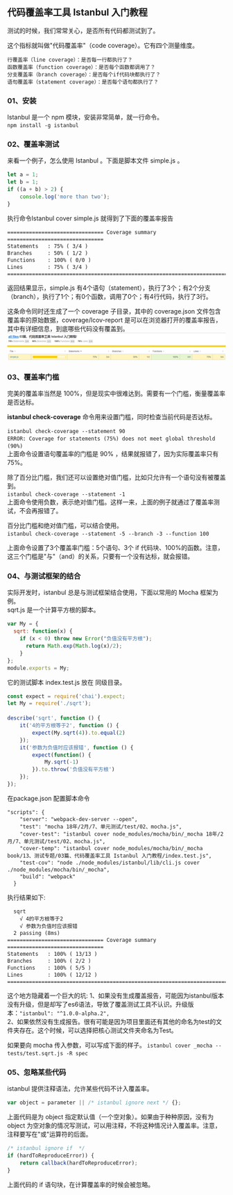## 代码覆盖率工具 Istanbul 入门教程

测试的时候，我们常常关心，是否所有代码都测试到了。

这个指标就叫做"代码覆盖率"（code coverage）。它有四个测量维度。

```
行覆盖率（line coverage）：是否每一行都执行了？
函数覆盖率（function coverage）：是否每个函数都调用了？
分支覆盖率（branch coverage）：是否每个if代码块都执行了？
语句覆盖率（statement coverage）：是否每个语句都执行了？
```


### <div id="class03-01">01、安装</div>
Istanbul 是一个 npm 模块，安装非常简单，就一行命令。               
`npm install -g istanbul`               

### <div id="class03-02">02、覆盖率测试</div>
来看一个例子，怎么使用 Istanbul 。下面是脚本文件 simple.js 。
```javascript
let a = 1;
let b = 1;
if ((a + b) > 2) {
    console.log('more than two');
}
```
执行命令Istanbul cover simple.js 就得到了下面的覆盖率报告
```
=============================== Coverage summary ===============================
Statements   : 75% ( 3/4 )
Branches     : 50% ( 1/2 )
Functions    : 100% ( 0/0 )
Lines        : 75% ( 3/4 )
================================================================================
```
返回结果显示，simple.js 有4个语句（statement），执行了3个；有2个分支（branch），执行了1个；有0个函数，调用了0个；有4行代码，执行了3行。

这条命令同时还生成了一个 coverage 子目录，其中的 coverage.json 文件包含覆盖率的原始数据，coverage/lcov-report 是可以在浏览器打开的覆盖率报告，其中有详细信息，到底哪些代码没有覆盖到。                  
![01](./img/01.png)                     

### <div id="class03-03">03、覆盖率门槛</div>
完美的覆盖率当然是 100%，但是现实中很难达到。需要有一个门槛，衡量覆盖率是否达标。

**istanbul check-coverage** 命令用来设置门槛，同时检查当前代码是否达标。

`istanbul check-coverage --statement 90`                        
`ERROR: Coverage for statements (75%) does not meet global threshold (90%)`                                            
上面命令设置语句覆盖率的门槛是 90% ，结果就报错了，因为实际覆盖率只有75%。

除了百分比门槛，我们还可以设置绝对值门槛，比如只允许有一个语句没有被覆盖到。              
`istanbul check-coverage --statement -1`                    
上面命令使用负数，表示绝对值门槛。这样一来，上面的例子就通过了覆盖率测试，不会再报错了。

百分比门槛和绝对值门槛，可以结合使用。             
`istanbul check-coverage --statement -5 --branch -3 --function 100`                     

上面命令设置了3个覆盖率门槛：5个语句、3个 if 代码块、100%的函数。注意，这三个门槛是"与"（and）的关系，只要有一个没有达标，就会报错。                      

### <div id="class03-04">04、与测试框架的结合</div>
实际开发时，istanbul 总是与测试框架结合使用，下面以常用的 Mocha 框架为例。                   
sqrt.js 是一个计算平方根的脚本。                
```javascript
var My = {
  sqrt: function(x) {
    if (x < 0) throw new Error("负值没有平方根");
      return Math.exp(Math.log(x)/2);
    }
};
module.exports = My;
```
它的测试脚本 index.test.js 放在 同级目录。
```javascript
const expect = require('chai').expect;
let My = require('./sqrt');

describe('sqrt', function () {
    it('4的平方根等于2', function () {
        expect(My.sqrt(4)).to.equal(2)
    });
    it('参数为负值时应该报错', function () {
        expect(function() {
            My.sqrt(-1)
        }).to.throw('负值没有平方根')
    });
});
```
在package.json 配置脚本命令
```
"scripts": {
    "server": "webpack-dev-server --open",
    "test": "mocha 18年/2月/7、单元测试/test/02、mocha.js",
    "cover-test": "istanbul cover node_modules/mocha/bin/_mocha 18年/2月/7、单元测试/test/02、mocha.js",
    "cover-temp": "istanbul cover node_modules/mocha/bin/_mocha book/13、测试专题/03篇、代码覆盖率工具 Istanbul 入门教程/index.test.js",
    "test-cov": "node ./node_modules/istanbul/lib/cli.js cover ./node_modules/mocha/bin/_mocha",
    "build": "webpack"
  }
```
执行结果如下:                 
```
  sqrt
    √ 4的平方根等于2
    √ 参数为负值时应该报错
  2 passing (8ms)
=============================== Coverage summary ===============================
Statements   : 100% ( 13/13 )
Branches     : 100% ( 2/2 )
Functions    : 100% ( 5/5 )
Lines        : 100% ( 12/12 )
================================================================================
```

这个地方隐藏着一个巨大的坑:
1、如果没有生成覆盖报告，可能因为istanbul版本没有升级，但是却写了es6语法，导致了覆盖测试工具不认识。升级版本：`"istanbul": "^1.0.0-alpha.2",`                
2、如果依然没有生成报告。很有可能是因为项目里面还有其他的命名为test的文件夹存在。这个时候，可以选择把核心测试文件夹命名为Test。

如果要向 mocha 传入参数，可以写成下面的样子。
`istanbul cover _mocha -- tests/test.sqrt.js -R spec`                       

### <div id="class03-05">05、忽略某些代码</div>
istanbul 提供注释语法，允许某些代码不计入覆盖率。
```javascript
var object = parameter || /* istanbul ignore next */ {};
```
上面代码是为 object 指定默认值（一个空对象）。如果由于种种原因，没有为 object 为空对象的情况写测试，可以用注释，不将这种情况计入覆盖率。注意，注释要写在"或"运算符的后面。                  

```javascript
/* istanbul ignore if  */
if (hardToReproduceError)) {
    return callback(hardToReproduceError);
}
```
上面代码的 if 语句块，在计算覆盖率的时候会被忽略。
